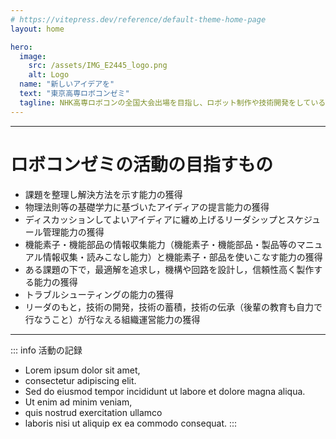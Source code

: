 ```yaml
---
# https://vitepress.dev/reference/default-theme-home-page
layout: home

hero:
  image:
    src: /assets/IMG_E2445_logo.png
    alt: Logo
  name: "新しいアイデアを"
  text: "東京高専ロボコンゼミ"
  tagline: NHK高専ロボコンの全国大会出場を目指し、ロボット制作や技術開発をしている学生主体の団体です。
---
```


-----
# ロボコンゼミの活動の目指すもの
- 課題を整理し解決方法を示す能力の獲得
- 物理法則等の基礎学力に基づいたアイディアの提言能力の獲得
- ディスカッションしてよいアイディアに纏め上げるリーダシップとスケジュール管理能力の獲得
- 機能素子・機能部品の情報収集能力（機能素子・機能部品・製品等のマニュアル情報収集・読みこなし能力）と機能素子・部品を使いこなす能力の獲得
- ある課題の下で，最適解を追求し，機構や回路を設計し，信頼性高く製作する能力の獲得
- トラブルシューティングの能力の獲得
- リーダのもと，技術の開発，技術の蓄積，技術の伝承（後輩の教育も自力で行なうこと）が行なえる組織運営能力の獲得
-----
::: info 活動の記録
- Lorem ipsum dolor sit amet,
- consectetur adipiscing elit.
- Sed do eiusmod tempor incididunt ut labore et dolore magna aliqua.
- Ut enim ad minim veniam,
- quis nostrud exercitation ullamco
- laboris nisi ut aliquip ex ea commodo consequat.
:::
